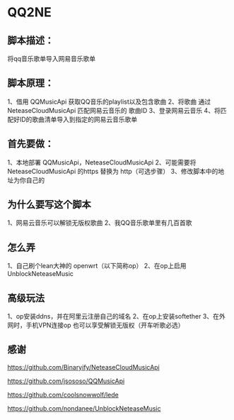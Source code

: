 # QQ2NE
## 脚本描述：
将qq音乐歌单导入网易音乐歌单

## 脚本原理：
1、借用 QQMusicApi 获取QQ音乐的playlist以及包含歌曲
2、将歌曲 通过 NeteaseCloudMusicApi 匹配网易云音乐的 歌曲ID
3、登录网易云音乐
4、将匹配好ID的歌曲清单导入到指定的网易云音乐歌单

## 首先要做：
1、本地部署 QQMusicApi，NeteaseCloudMusicApi
2、可能需要将NeteaseCloudMusicApi 的https 替换为 http（可选步骤） 
3、修改脚本中的地址为你自己的

## 为什么要写这个脚本
1、网易云音乐可以解锁无版权歌曲
2、我QQ音乐歌单里有几百首歌

## 怎么弄
1、自己刷个lean大神的 openwrt（以下简称op）
2、在op上启用 UnblockNeteaseMusic

## 高级玩法
1、op安装ddns，并在阿里云注册自己的域名
2、在op上安装softether
3、在外网时，手机VPN连接op 也可以享受解锁无版权（开车听歌必选）

## 感谢
https://github.com/Binaryify/NeteaseCloudMusicApi

https://github.com/jsososo/QQMusicApi

https://github.com/coolsnowwolf/lede 

https://github.com/nondanee/UnblockNeteaseMusic




